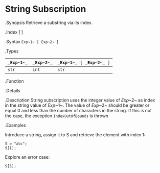 # String Subscription

.Synopsis
Retrieve a substring via its index.

.Index
[ ]

.Syntax
`Exp~1~ [ Exp~2~ ]`

.Types


| `_Exp~1~_`     | `_Exp~2~_` | `_Exp~1~_ [ _Exp~2~_ ]`  |
| --- | --- | --- |
| `str`         | `int`     | `str`                  |


.Function

.Details

.Description
String subscription uses the integer value of _Exp_~2~ as index in the string value of _Exp_~1~.
The value of _Exp_~2~ should be greater or equal 0 and less than the number of characters in the string.
If this is not the case, the exception `IndexOutOfBounds` is thrown.

.Examples

Introduce a string, assign it to S and retrieve the element with index 1:
```rascal-shell,continue,error
S = "abc";
S[1];
```
Explore an error case:
```rascal-shell,continue,error
S[5];
```

       
